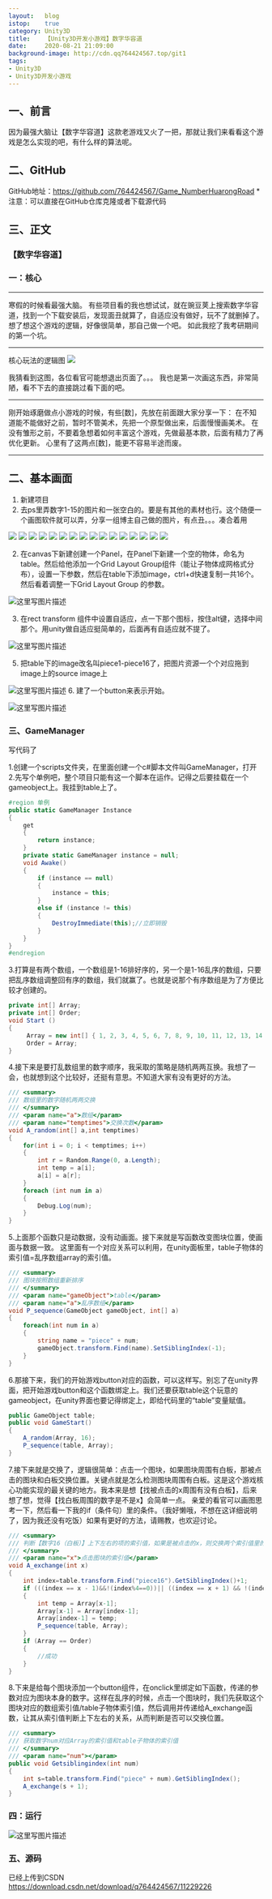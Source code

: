 ```yaml
---
layout:   blog
istop:	  true
category: Unity3D
title:    【Unity3D开发小游戏】数字华容道
date:     2020-08-21 21:09:00
background-image: http://cdn.qq764424567.top/git1
tags:
- Unity3D
- Unity3D开发小游戏
---
```


## 一、前言

因为最强大脑让【数字华容道】这款老游戏又火了一把，那就让我们来看看这个游戏是怎么实现的吧，有什么样的算法呢。

## 二、GitHub

GitHub地址：https://github.com/764424567/Game_NumberHuarongRoad
*注意：可以直接在GitHub仓库克隆或者下载源代码

## 三、正文
### 【数字华容道】
### 一：核心


----------


寒假的时候看最强大脑。
有些项目看的我也想试试，就在豌豆荚上搜索数字华容道，找到一个下载安装后，发现面丑就算了，自适应没有做好，玩不了就删掉了。
想了想这个游戏的逻辑，好像很简单，那自己做一个吧。
如此我挖了我考研期间的第一个坑。


----------
核心玩法的逻辑图
![](http://cdn.qq764424567.top/20180318215153849)

我猜看到这图，各位看官可能想退出页面了。。。
我也是第一次画这东西，非常简陋，看不下去的直接跳过看下面的吧。


----------
刚开始琢磨做点小游戏的时候，有些[数]，先放在前面跟大家分享一下：
在不知道能不能做好之前，暂时不管美术，先把一个原型做出来，后面慢慢画美术。
在没有雏形之前，不要着急想着如何丰富这个游戏，先做最基本款，后面有精力了再优化更新。
心里有了这两点[数]，能更不容易半途而废。

----------

## 二、基本画面
1. 新建项目
1. 去ps里弄数字1-15的图片和一张空白的。要是有其他的素材也行。这个随便一个画图软件就可以弄，分享一组博主自己做的图片，有点丑。。。凑合着用

![](http://cdn.qq764424567.top/road0)
![](http://cdn.qq764424567.top/road1)
![](http://cdn.qq764424567.top/road2)
![](http://cdn.qq764424567.top/road3)
![](http://cdn.qq764424567.top/road4)
![](http://cdn.qq764424567.top/road5)
![](http://cdn.qq764424567.top/road6)
![](http://cdn.qq764424567.top/road7)
![](http://cdn.qq764424567.top/road8)
![](http://cdn.qq764424567.top/road9)
![](http://cdn.qq764424567.top/road10)
![](http://cdn.qq764424567.top/road11)
![](http://cdn.qq764424567.top/road12)
![](http://cdn.qq764424567.top/road13)
![](http://cdn.qq764424567.top/road14)
![](hhttp://cdn.qq764424567.top/road15)


2. 在canvas下新建创建一个Panel，在Panel下新建一个空的物体，命名为table。然后给他添加一个Grid Layout Group组件（能让子物体成网格式分布），设置一下参数，然后在table下添加image，ctrl+d快速复制一共16个。然后看着调整一下Grid Layout Group 的参数。


![这里写图片描述](http://cdn.qq764424567.top/road16)

3. 在rect transform 组件中设置自适应，点一下那个图标，按住alt键，选择中间那个。用unity做自适应挺简单的，后面再有自适应就不提了。


![这里写图片描述](http://cdn.qq764424567.top/road17)


5. 把table下的image改名叫piece1-piece16了，把图片资源一个个对应拖到image上的source image上


![这里写图片描述](http://cdn.qq764424567.top/road18)
6. 建了一个button来表示开始。


![这里写图片描述](http://cdn.qq764424567.top/road19)


### 三、GameManager

写代码了

1.创建一个scripts文件夹，在里面创建一个c#脚本文件叫GameManager，打开
2.先写个单例吧，整个项目只能有这一个脚本在运作。记得之后要挂载在一个gameobject上。我挂到table上了。


```csharp
#region 单例 
public static GameManager Instance 
{ 
	get 
	{ 
		return instance; 
	} 	 
	private static GameManager instance = null; 
	void Awake() 
	{ 
		if (instance == null) 
		{ 
			instance = this; 
		} 
		else if (instance != this) 
		{ 
			DestroyImmediate(this);//立即销毁 
		} 
	}
} 
#endregion
```

3.打算是有两个数组，一个数组是1-16排好序的，另一个是1-16乱序的数组，只要把乱序数组调整回有序的数组，我们就赢了。也就是说那个有序数组是为了方便比较才创建的。

```csharp
private int[] Array; 
private int[] Order; 
void Start () 
{
	 Array = new int[] { 1, 2, 3, 4, 5, 6, 7, 8, 9, 10, 11, 12, 13, 14, 15, 16 };
	 Order = Array; 
}
```

4.接下来是要打乱数组里的数字顺序，我采取的策略是随机两两互换。我想了一会，也就想到这个比较好，还挺有意思。不知道大家有没有更好的方法。

```csharp
/// <summary> 
/// 数组里的数字随机两两交换 
/// </summary> 
/// <param name="a">数组</param> 
/// <param name="temptimes">交换次数</param> 
void A_random(int[] a,int temptimes) 
{
	for(int i = 0; i < temptimes; i++)
	{ 
		int r = Random.Range(0, a.Length); 
		int temp = a[i];  
		a[i] = a[r];  
	}
	foreach (int num in a)
	{ 
		Debug.Log(num);  
	} 
}
```

5.上面那个函数只是动数据，没有动画面。接下来就是写函数改变图块位置，使画面与数据一致。
这里面有一个对应关系可以利用，在unity面板里，table子物体的索引值=乱序数组array的索引值。

```csharp
/// <summary> 
/// 图块按照数组重新排序 
/// </summary> 
/// <param name="gameObject">table</param> 
/// <param name="a">乱序数组</param> 
void P_sequence(GameObject gameObject, int[] a) 
{ 
	foreach(int num in a) 
	{ 
		string name = "piece" + num; 
		gameObject.transform.Find(name).SetSiblingIndex(-1); 
	} 
}
```
6.那接下来，我们的开始游戏button对应的函数，可以这样写。别忘了在unity界面，把开始游戏button和这个函数绑定上。我们还要获取table这个玩意的gameobject，在unity界面也要记得绑定上，即给代码里的“table”变量赋值。

```csharp
public GameObject table; 
public void GameStart() 
{ 
	A_random(Array, 16); 
	P_sequence(table, Array); 
}
```

7.接下来就是交换了，逻辑很简单：点击一个图块，如果图块周围有白板，那被点击的图块和白板交换位置。关键点就是怎么检测图块周围有白板。这是这个游戏核心功能实现的最关键的地方。我本来是想【找被点击的x周围有没有白板】，后来想了想，觉得【找白板周围的数字是不是x】会简单一点。
亲爱的看官可以画图思考一下，然后看一下我的if（条件句）里的条件。（我好懒哦，不想在这详细说明了，因为我还没有吃饭）如果有更好的方法，请赐教，也欢迎讨论。

```csharp
/// <summary> 
/// 判断【数字16（白板）】上下左右的项的索引值，如果是被点击的x，则交换两个索引值里的数据，然后调用函数刷新面板里图块的顺序 
/// </summary> 
/// <param name="x">点击图块的索引值</param> 
void A_exchange(int x) 
{ 
	int index=table.transform.Find("piece16").GetSiblingIndex()+1; 
	if (((index == x - 1)&&!(index%4==0))|| ((index == x + 1) && !(index % 4 == 1))|| (index + 4 == x)|| (index - 4 == x)) 
	{  
		int temp = Array[x-1];   
		Array[x-1] = Array[index-1];  
		Array[index-1] = temp; 
		P_sequence(table, Array); 
	} 
	if (Array == Order) 
	{ 
		//成功  
	}
}
```

8.下来是给每个图块添加一个button组件，在onclick里绑定如下函数，传递的参数对应为图块本身的数字。这样在乱序的时候，点击一个图块时，我们先获取这个图块对应的数组索引值/table子物体索引值，然后调用并传递给A_exchange函数，让其从索引值判断上下左右的关系，从而判断是否可以交换位置。

```csharp
/// <summary> 
/// 获取数字num对应Array的索引值和table子物体的索引值 
/// </summary> 
/// <param name="num"></param> 
public void Getsiblingindex(int num) 
{ 
	int s=table.transform.Find("piece" + num).GetSiblingIndex(); 
	A_exchange(s + 1); 
}
```

### 四：运行

![这里写图片描述](http://cdn.qq764424567.top/git1)



### 五、源码
已经上传到CSDN
https://download.csdn.net/download/q764424567/11229226
